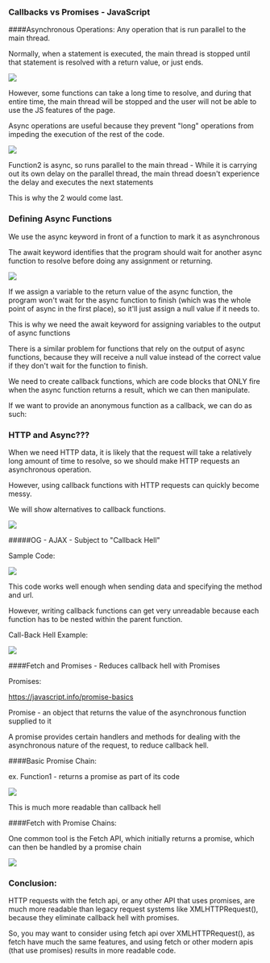 ### Callbacks vs Promises - JavaScript

####Asynchronous Operations: Any operation that is run parallel to the main thread.

Normally, when a statement is executed, the main thread is stopped until that statement is resolved with a return value, or just ends.

![](https://lh3.googleusercontent.com/eKhVPaSp8bh1TCxFVKHJxXHv-LGOeFj3qGgMpz9Zy4xE0NN94gOErq5b9PdSy7VM7rBeD5VgvgM9JS28SU57_NzQgnSjJs3UsCwl1yTj0F63sBBlcIkZYzig-a9r4ojCjkHlmbU3)

However, some functions can take a long time to resolve, and during that entire time, the main thread will be stopped and the user will not be able to use the JS features of the page.

Async operations are useful because they prevent "long" operations from impeding the execution of the rest of the code.

![](https://lh4.googleusercontent.com/ZlHdR1fGueB8D0E18ULSwWmW__wJsg8yc7-Ai5fhFXAjdCz9TbcDY5fHR_FHThjTgWmydRk1NoZYMg5buCLfXa8bhBhotMleT-AbinW69-N9c0JID5RnB4dnP9L78tKplQuJ71ff)

Function2 is async, so runs parallel to the main thread - While it is carrying out its own delay on the parallel thread, the main thread doesn't experience the delay and executes the next statements

This is why the 2 would come last.

### Defining Async Functions

We use the async keyword in front of a function to mark it as asynchronous

The await keyword identifies that the program should wait for another async function to resolve before doing any assignment or returning.

![](https://lh4.googleusercontent.com/2JwSZd3A_1_tL5S2vqlwYztJA5b6PPNln_EHfvc4l0y2IIbeOXG1h26BYi5imDBcr6o0ka2mpsNak21w2NhMchzpEq7zvjN2_xa-RBn35wSf7iRbdLQsTMwN_dIgVYeNKiMm2fC8)

If we assign a variable to the return value of the async function, the program won't wait for the async function to finish (which was the whole point of async in the first place), so it'll just assign a null value if it needs to.

This is why we need the await keyword for assigning variables to the output of async functions

There is a similar problem for functions that rely on the output of async functions, because they will receive a null value instead of the correct value if they don't wait for the function to finish.

We need to create callback functions, which are code blocks that ONLY fire when the async function returns a result, which we can then manipulate.

If we want to provide an anonymous function as a callback, we can do as such:

### HTTP and Async???

When we need HTTP data, it is likely that the request will take a relatively long amount of time to resolve, so we should make HTTP requests an asynchronous operation.

However, using callback functions with HTTP requests can quickly become messy.

We will show alternatives to callback functions.

![](https://lh5.googleusercontent.com/l86WXz-VQxHA4b7EC4R_CIx9TyPyLLILCU4hvkPsda94SZDkaV450hFk2c1cS-ZZbTv2LI4gbqg0w85LVFtw0-VqspGaWl0cbFGymRQQUb-A2K6igCwvL7ABsBF6u7mEK5xCiTDp)

#####OG - AJAX - Subject to "Callback Hell"

Sample Code:

![](https://lh5.googleusercontent.com/ryClUCN4ThaU9et9Hzpy_EESWOtTTBhODNKQ6sBXS7AB2-uQ0pKBlJMfNPUnsjqjM5PgYzjqvJ4eG9lOwZfndxyJ5I6GJyzKFs8KYjKRK0xkC2HjJGjvleVt9YDY8b3ySiBHoRaZ)

This code works well enough when sending data and specifying the method and url.

However, writing callback functions can get very unreadable because each function has to be nested within the parent function.

Call-Back Hell Example:

![](https://lh6.googleusercontent.com/ZWqr1KXRYackvfHMZheoNQDO1hKaUBQ8dKkiT8JlRFmn9zrtcyhfNn77R1WXsLxCZvnKimUDSe8y0nKKeOxX0FcfG-Ws7gp61s7oPS0opQ0zEuU2ZNZJHIX370N-CM-7y20NTiOq)

####Fetch and Promises - Reduces callback hell with Promises

Promises:

<https://javascript.info/promise-basics>

Promise - an object that returns the value of the asynchronous function supplied to it

A promise provides certain handlers and methods for dealing with the asynchronous nature of the request, to reduce callback hell.

####Basic Promise Chain:

ex. Function1 - returns a promise as part of its code

![](https://lh4.googleusercontent.com/srwOdIjYFjvSgty6L0C-R_almQrNprmw8bNaefScS6P6lJtqDp2Zhfl1uE70iuw5XVEIwqgOs91Ci1li4JPc6VQT7uazvPKSnb0cysozFQqvzz9JDmm_yup1alpZUELcjlvLzJso)

This is much more readable than callback hell

####Fetch with Promise Chains:

One common tool is the Fetch API, which initially returns a promise, which can then be handled by a promise chain

![](https://lh6.googleusercontent.com/PlSwHQsOVRf4cB_vDu543cN5TgKwuGtaOS3lqhAbumK87_XkRDAY1j-jOAknRAQn_56GTygHFBYauoChsqVuZuXQQXdoBHi_pnAUT1v9oP68g32u1I-EMMNy7O4m1q6_o95_kMC3)

### Conclusion:

HTTP requests with the fetch api, or any other API that uses promises, are much more readable than legacy request systems like XMLHTTPRequest(), because they eliminate callback hell with promises.

So, you may want to consider using fetch api over XMLHTTPRequest(), as fetch have much the same features, and using fetch or other modern apis (that use promises) results in more readable code.